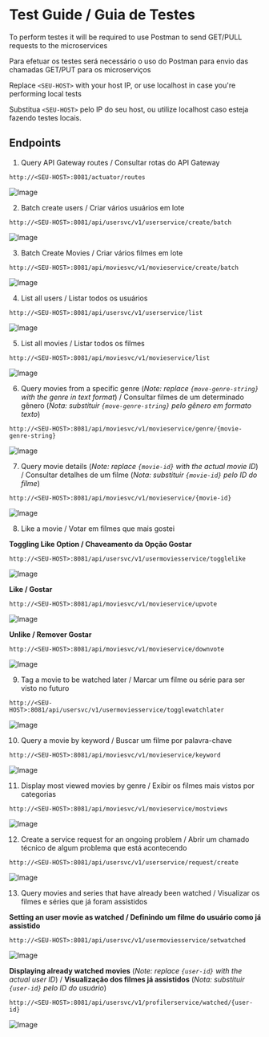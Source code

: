 Test Guide / Guia de Testes
==============

To perform testes it will be required to use Postman to send GET/PULL requests to the microservices


Para efetuar os testes será necessário o uso do Postman para envio das chamadas GET/PUT para os microserviços

Replace `<SEU-HOST>` with your host IP, or use localhost in case you're performing local tests

Substitua `<SEU-HOST>` pelo IP do seu host, ou utilize localhost caso esteja fazendo testes locais.



Endpoints
---------

1. Query API Gateway routes / Consultar rotas do API Gateway

```
http://<SEU-HOST>:8081/actuator/routes
```

![Image](images/API-Gateway-Routes.png)

2. Batch create users / Criar vários usuários em lote

```
http://<SEU-HOST>:8081/api/usersvc/v1/userservice/create/batch
```

![Image](images/Batch-Create-Users.png)

3. Batch Create Movies / Criar vários filmes em lote

```
http://<SEU-HOST>:8081/api/moviesvc/v1/movieservice/create/batch
```

![Image](images/Batch-Create-Movies.png)

4. List all users / Listar todos os usuários

```
http://<SEU-HOST>:8081/api/usersvc/v1/userservice/list
```

![Image](images/List-All-Users.png)

5. List all movies / Listar todos os filmes

```
http://<SEU-HOST>:8081/api/moviesvc/v1/movieservice/list
```

![Image](images/List-All-Movies.png)

6. Query movies from a specific genre (_Note: replace `{move-genre-string}` with the genre in text format_) / Consultar filmes de um determinado gênero (_Nota: substituir `{move-genre-string}` pelo gênero em formato texto_)

```
http://<SEU-HOST>:8081/api/moviesvc/v1/movieservice/genre/{movie-genre-string}
```

![Image](images/List-Move-By-Genre.png)


7. Query movie details (_Note: replace `{movie-id}` with the  actual movie ID_) / Consultar detalhes de um filme (_Nota: substituir `{movie-id}` pelo ID do filme_)


```
http://<SEU-HOST>:8081/api/moviesvc/v1/movieservice/{movie-id}
```

![Image](images/Get-Movie-Info.png)


8. Like a movie / Votar em filmes que mais gostei

**Toggling Like Option / Chaveamento da Opção Gostar**

```
http://<SEU-HOST>:8081/api/usersvc/v1/usermoviesservice/togglelike
```

![Image](images/Movie-Toggle-Like.png)


**Like / Gostar**

```
http://<SEU-HOST>:8081/api/moviesvc/v1/movieservice/upvote
```

![Image](images/Movie-Up-Vote.png)


**Unlike / Remover Gostar**


```
http://<SEU-HOST>:8081/api/moviesvc/v1/movieservice/downvote
```

![Image](images/Movie-Down-Vote.png)


9. Tag a movie to be watched later / Marcar um filme ou série para ser visto no futuro

```
http://<SEU-HOST>:8081/api/usersvc/v1/usermoviesservice/togglewatchlater
```

![Image](images/Movie-Toggle-Watch-Later.png)

10. Query a movie by keyword / Buscar um filme por palavra-chave

```
http://<SEU-HOST>:8081/api/moviesvc/v1/movieservice/keyword
```

![Image](images/Movie-Search-Keyword.png)


11. Display most viewed movies by genre / Exibir os filmes mais vistos por categorias

```
http://<SEU-HOST>:8081/api/moviesvc/v1/movieservice/mostviews
```

![Image](images/Movie-Most-Views-By-Genre.png)


12. Create a service request for an ongoing problem / Abrir um chamado técnico de algum problema que está acontecendo

```
http://<SEU-HOST>:8081/api/usersvc/v1/userservice/request/create
```

![Image](images/User-Service-Request-Create.png)


13. Query movies and series that have already been watched / Visualizar os filmes e séries que já foram assistidos

**Setting an user movie as watched / Definindo um filme do usuário como já assistido**


```
http://<SEU-HOST>:8081/api/usersvc/v1/usermoviesservice/setwatched
```

![Image](images/User-Movie-Set-Watched.png)


**Displaying already watched movies** (_Note: replace `{user-id}` with the  actual user ID_) / **Visualização dos filmes já assistidos** (_Nota: substituir `{user-id}` pelo ID do usuário_)


```
http://<SEU-HOST>:8081/api/usersvc/v1/profilerservice/watched/{user-id}
```

![Image](images/User-Movie-Get-Watched.png)
